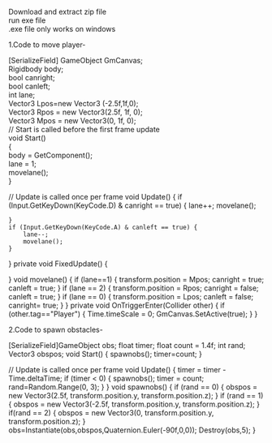 Download and extract zip file	  
run exe file	  
.exe file only works on windows	  





                        
1.Code to move player-
            
[SerializeField] GameObject GmCanvas;  
Rigidbody body;  
bool canright;  
bool canleft;  
int lane;  
Vector3 Lpos=new Vector3 (-2.5f,1f,0);  
Vector3 Rpos = new Vector3(2.5f, 1f, 0);  
Vector3 Mpos = new Vector3(0, 1f, 0);  
// Start is called before the first frame update  
void Start()  
{  
    body = GetComponent<Rigidbody>();  
    lane = 1;  
    movelane();  
}  
  
// Update is called once per frame
void Update()
{
    if (Input.GetKeyDown(KeyCode.D) & canright == true)
    {
        lane++;
        movelane();

    }
    if (Input.GetKeyDown(KeyCode.A) & canleft == true) { 
        lane--;
        movelane();
    }

}
private void FixedUpdate()
{
    
}
void movelane() {
    if (lane==1) { 
        transform.position = Mpos;
        canright = true;
        canleft = true;
    }
    if (lane == 2) { 
        transform.position = Rpos;
        canright = false;
        canleft = true;
    }
    if (lane == 0) { 
        transform.position = Lpos;
        canleft = false;
        canright= true;
    }
}
private void OnTriggerEnter(Collider other)
{
    if (other.tag=="Player")
    {
        Time.timeScale = 0;
        GmCanvas.SetActive(true);
    }
}

2.Code to spawn obstacles-

[SerializeField]GameObject obs;
float timer;
float count = 1.4f;
int rand;
Vector3 obspos;
void Start()
{
    spawnobs();
    timer=count;
}

// Update is called once per frame
void Update()
{
    timer = timer - Time.deltaTime;
    if (timer < 0) {
        spawnobs();
        timer = count;
        rand=Random.Range(0, 3);
    }
}
void spawnobs() {
    if (rand == 0) { obspos = new Vector3(2.5f, transform.position.y, transform.position.z); }
    if (rand == 1) { obspos = new Vector3(-2.5f, transform.position.y, transform.position.z); }
    if(rand == 2) { obspos = new Vector3(0, transform.position.y, transform.position.z); }
    obs=Instantiate(obs,obspos,Quaternion.Euler(-90f,0,0));
    Destroy(obs,5);
}
